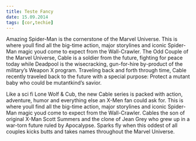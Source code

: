 ```yaml
---
title: Teste Fancy
date: 15.09.2014
tags: [cor,techie]
---
```


Amazing Spider-Man is the cornerstone of the Marvel Universe. This is where youll find all the big-time action, major storylines and iconic Spider-Man magic youd come to expect from the Wall-Crawler. The Odd Couple of the Marvel Universe, Cable is a soldier from the future, fighting for peace today while Deadpool is the wisecracking, gun-for-hire by-product of the military’s Weapon X program. Traveling back and forth through time, Cable recently traveled back to the future with a special purpose: Protect a mutant baby who could be mutantkind’s savior.



Like a sci fi Lone Wolf & Cub, the new Cable series is packed with action, adventure, humor and everything else an X-Men fan could ask for. This is where youll find all the big-time action, major storylines and iconic Spider-Man magic youd come to expect from the Wall-Crawler. Cables the son of original X-Man Scott Summers and the clone of Jean Grey who grew up in a war-torn future ruled by Apocalypse. Sparks fly when this oddest of all couples kicks butts and takes names throughout the Marvel Universe.


